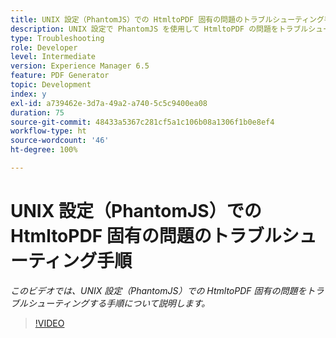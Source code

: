 ```yaml
---
title: UNIX 設定（PhantomJS）での HtmltoPDF 固有の問題のトラブルシューティング手順
description: UNIX 設定で PhantomJS を使用して HtmltoPDF の問題をトラブルシューティングします。
type: Troubleshooting
role: Developer
level: Intermediate
version: Experience Manager 6.5
feature: PDF Generator
topic: Development
index: y
exl-id: a739462e-3d7a-49a2-a740-5c5c9400ea08
duration: 75
source-git-commit: 48433a5367c281cf5a1c106b08a1306f1b0e8ef4
workflow-type: ht
source-wordcount: '46'
ht-degree: 100%

---
```


# UNIX 設定（PhantomJS）での HtmltoPDF 固有の問題のトラブルシューティング手順

*このビデオでは、UNIX 設定（PhantomJS）での HtmltoPDF 固有の問題をトラブルシューティングする手順について説明します。*

>[!VIDEO](https://video.tv.adobe.com/v/335546?quality=12&learn=on)
